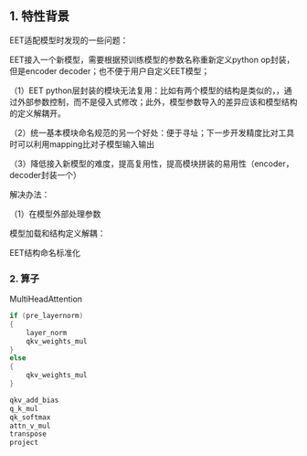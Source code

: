 ## 1. 特性背景

EET适配模型时发现的一些问题：

EET接入一个新模型，需要根据预训练模型的参数名称重新定义python op封装，但是encoder decoder；也不便于用户自定义EET模型；

（1）EET python层封装的模块无法复用：比如有两个模型的结构是类似的，，通过外部参数控制，而不是侵入式修改；此外，模型参数导入的差异应该和模型结构的定义解耦开。

（2）统一基本模块命名规范的另一个好处：便于寻址；下一步开发精度比对工具时可以利用mapping比对子模型输入输出

（3）降低接入新模型的难度，提高复用性，提高模块拼装的易用性（encoder，decoder封装一个）



解决办法：

（1）在模型外部处理参数

模型加载和结构定义解耦：

EET结构命名标准化







### 2. 算子

MultiHeadAttention

```C++
if (pre_layernorm) 
{
    layer_norm
	qkv_weights_mul
} 
else 
{
    qkv_weights_mul
}

qkv_add_bias
q_k_mul
qk_softmax
attn_v_mul
transpose
project

    


```

​	

